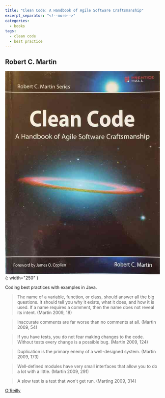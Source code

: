 ```yaml
---
title: "Clean Code: A Handbook of Agile Software Craftsmanship"
excerpt_separator: "<!--more-->"
categories:
  - books
tags:
  - clean code
  - best practice
---
```



## Robert C. Martin


![alt text](/images/book_covers/martin.jpg "Title"){: width="250" }

<!--more-->


Coding best practices with examples in Java.

> The name of a variable, function, or class, should answer all the big questions.
> It should tell you why it exists, what it does, and how it is used. 
> If a name requires a comment, then the name does not reveal its intent. (Martin 2009, 18)

> Inaccurate comments are far worse than no comments at all. (Martin 2009, 54)

> If you have tests, you do not fear making changes to the code.
> Without tests every change is a possible bug. (Martin 2009, 124)

> Duplication is the primary enemy of a well-designed system. (Martin 2009, 173)

> Well-defined modules have very small interfaces that allow you to do a lot with a little. (Martin 2009, 291)

> A slow test is a test that won't get run. (Marting 2009, 314)

[O'Reilly](https://www.oreilly.com/library/view/clean-code-a/9780136083238/)




